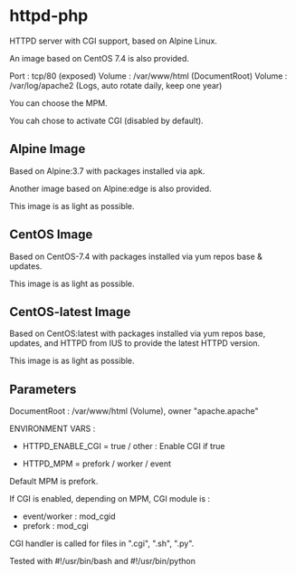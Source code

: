 # httpd-php

HTTPD server with CGI support, based on Alpine Linux. 

An image based on CentOS 7.4 is also provided.

Port : tcp/80 (exposed)
Volume : /var/www/html (DocumentRoot)
Volume : /var/log/apache2 (Logs, auto rotate daily, keep one year)

You can choose the MPM.

You cah chose to activate CGI (disabled by default).

## Alpine Image

Based on Alpine:3.7 with packages installed via apk. 

Another image based on Alpine:edge is also provided.

This image is as light as possible.

## CentOS Image

Based on CentOS-7.4 with packages installed via yum repos base & updates. 

This image is as light as possible.

## CentOS-latest Image

Based on CentOS:latest with packages installed via yum repos base, updates, and HTTPD from IUS to provide the latest HTTPD version. 

This image is as light as possible.

## Parameters

DocumentRoot : /var/www/html (Volume), owner "apache.apache"

ENVIRONMENT VARS :

* HTTPD_ENABLE_CGI = true / other : Enable CGI if true

* HTTPD_MPM = prefork / worker / event

Default MPM is prefork.

If CGI is enabled, depending on MPM, CGI module is :
- event/worker : mod_cgid
- prefork : mod_cgi

CGI handler is called for files in ".cgi", ".sh", ".py".

Tested with #!/usr/bin/bash and #!/usr/bin/python



